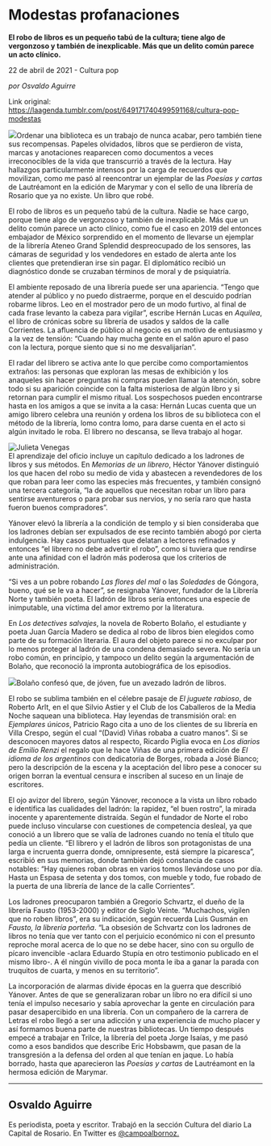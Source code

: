 # Modestas profanaciones

**El robo de libros es un pequeño tabú de la cultura; tiene algo de vergonzoso y también de inexplicable. Más que un delito común parece un acto clínico.**

22 de abril de 2021 - Cultura pop

_por Osvaldo Aguirre_

Link original: https://laagenda.tumblr.com/post/649171740499591168/cultura-pop-modestas

![](https://64.media.tumblr.com/8dfcfe82e1b1196915e648bbeea59e7d/e9da821cc602d1b3-48/s500x750/a8fe34a95c89c0cc7705e2545486f22b7d02f6dc.jpg)Ordenar una biblioteca
es un trabajo de nunca acabar, pero también tiene sus recompensas. Papeles
olvidados, libros que se perdieron de vista, marcas y anotaciones reaparecen
como documentos a veces irreconocibles de la vida que transcurrió a través de la
lectura. Hay hallazgos particularmente intensos por la carga de recuerdos que
movilizan, como me pasó al reencontrar un ejemplar de las *Poesías y cartas* de Lautréamont en la edición de Marymar y con el
sello de una librería de Rosario que ya no existe. Un libro que robé.

El robo
de libros es un pequeño tabú de la cultura. Nadie se hace cargo, porque tiene
algo de vergonzoso y también de inexplicable. Más que un delito común parece un
acto clínico, como fue el caso en 2019 del entonces embajador de México
sorprendido en el momento de llevarse un ejemplar de la librería Ateneo Grand
Splendid despreocupado de los sensores, las cámaras de seguridad y los vendedores
en estado de alerta ante los clientes que pretendieran irse sin pagar. El diplomático
recibió un diagnóstico donde se cruzaban términos de moral y de psiquiatría.

El
ambiente reposado de una librería puede ser una apariencia. “Tengo que atender
al público y no puedo distraerme, porque en el descuido podrían robarme libros.
Leo en el mostrador pero de un modo furtivo, al final de cada frase levanto la
cabeza para vigilar”, escribe Hernán Lucas en *Aquilea*, el libro de crónicas sobre su librería de usados y saldos
de la calle Corrientes. La afluencia de público al negocio es un motivo de
entusiasmo y a la vez de tensión: “Cuando hay mucha gente en el salón apuro el
paso con la lectura, porque siento que si no me desvalijarían”.

El radar del librero
se activa ante lo que percibe como comportamientos extraños: las personas que
exploran las mesas de exhibición y los anaqueles sin hacer preguntas ni compras
pueden llamar la atención, sobre todo si su aparición coincide con la falta
misteriosa de algún libro y si retornan para cumplir el mismo ritual. Los
sospechosos pueden encontrarse hasta en los amigos a que se invita a la casa:
Hernán Lucas cuenta que un amigo librero celebra una reunión y ordena los
libros de su biblioteca con el método de la librería, lomo contra lomo, para
darse cuenta en el acto si algún invitado le roba. El librero no descansa, se
lleva trabajo al hogar.

![Julieta Venegas](https://64.media.tumblr.com/ff9a663a7e3aa41e66929937cf6af4cd/e9da821cc602d1b3-bf/s250x400/47cfdb4dc9656de0f5fd20ece90da4cec337a97e.jpg)  
El aprendizaje del
oficio incluye un capítulo dedicado a los ladrones de libros y sus métodos. En *Memorias de un librero*, Héctor Yánover distinguió
los que hacen del robo su medio de vida y abastecen a revendedores de los que
roban para leer como las especies más frecuentes, y también consignó una
tercera categoría, “la de aquellos que necesitan robar un libro para sentirse
aventureros o para probar sus nervios, y no sería raro que hasta fueron buenos
compradores”.

Yánover elevó la
librería a la condición de templo y si bien consideraba que los ladrones debían
ser expulsados de ese recinto también abogó por cierta indulgencia. Hay casos
puntuales que delatan a lectores refinados y entonces “el librero no debe
advertir el robo”, como si tuviera que rendirse ante una afinidad con el ladrón
más poderosa que los criterios de administración.

“Si ves a un pobre robando
*Las flores del mal* o las *Soledades* de Góngora, bueno, qué se le
va a hacer”, se resignaba Yánover, fundador de la Librería Norte y también
poeta. El ladrón de libros sería entonces una especie de inimputable, una
víctima del amor extremo por la literatura.

En *Los detectives salvajes*, la novela de
Roberto Bolaño, el estudiante y poeta Juan García Madero se dedica al robo de
libros bien elegidos como parte de su formación literaria. El aura del objeto
parece si no exculpar por lo menos proteger al ladrón de una condena demasiado
severa. No sería un robo común, en principio, y tampoco un delito según la
argumentación de Bolaño, que reconoció la impronta autobiográfica de los
episodios.

![](https://64.media.tumblr.com/c1c41dda9d5abb69f5e80c66577f6829/e9da821cc602d1b3-b6/s500x750/32429df37360c1d23fc60b292fb6d6c351661d92.jpg)Bolaño confesó que, de jóven, fue un avezado ladrón de libros.

El robo se sublima también
en el célebre pasaje de *El juguete rabioso*,
de Roberto Arlt, en el que Silvio Astier y el Club de los Caballeros de la
Media Noche saquean una biblioteca. Hay leyendas de transmisión oral: en *Ejemplares únicos*, Patricio Rago cita a
uno de los clientes de su librería en Villa Crespo, según el cual “(David)
Viñas robaba a cuatro manos”. Si se desconocen mayores datos al respecto,
Ricardo Piglia evoca en *Los diarios de
Emilio Renzi* el regalo que le hace Viñas de una
primera edición de *El idioma de los
argentinos* con dedicatoria de Borges, robada a José Bianco; pero la
descripción de la escena y la aceptación del libro pese a conocer su origen
borran la eventual censura e inscriben al suceso en un linaje de escritores.

El ojo avizor del
librero, según Yánover, reconoce a la vista un libro robado e identifica las
cualidades del ladrón: la rapidez, “el buen rostro”, la mirada inocente y
aparentemente distraída. Según el fundador de Norte el robo puede incluso
vincularse con cuestiones de competencia desleal, ya que conoció a un librero
que se valía de ladrones cuando no tenía el título que pedía un cliente. “El
librero y el ladrón de libros son protagonistas de una larga e incruenta guerra
donde, omnipresente, está siempre la picaresca”, escribió en sus memorias,
donde también dejó constancia de casos notables: “Hay quienes roban obras en
varios tomos llevándose uno por día. Hasta un Espasa de setenta y dos tomos,
con mueble y todo, fue robado de la puerta de una librería de lance de la calle
Corrientes”.

Los ladrones
preocuparon también a Gregorio Schvartz, el dueño de la librería Fausto
(1953-2000) y editor de Siglo Veinte. “Muchachos, vigilen que no roben libros”,
era su indicación, según recuerda Luis Gusmán en *Fausto, la librería porteña*. “La obsesión de Schvartz con los
ladrones de libros no tenía que ver tanto con el perjuicio económico ni con el
presunto reproche moral acerca de lo que no se debe hacer, sino con su orgullo
de pícaro invencible -aclara Eduardo Stupía en otro testimonio publicado en el
mismo libro-. A él ningún vivillo de poca monta le iba a ganar la parada con
truquitos de cuarta, y menos en su territorio”.

La incorporación de
alarmas divide épocas en la guerra que describió Yánover. Antes de que se
generalizaran robar un libro no era difícil si uno tenía el impulso necesario y
sabía aprovechar la gente en circulación para pasar desapercibido en una
librería. Con un compañero de la carrera de Letras el robo llegó a ser una
adicción y una experiencia de mucho placer y así formamos buena parte de
nuestras bibliotecas. Un tiempo después empecé a trabajar en Trilce, la
librería del poeta Jorge Isaías, y me pasó como a esos bandidos que describe
Eric Hobsbawm, que pasan de la transgresión a la defensa del orden al que tenían
en jaque. Lo había borrado, hasta que aparecieron las *Poesías y cartas* de Lautréamont en la hermosa edición de Marymar.



---

Osvaldo Aguirre
---------------

 Es periodista, poeta y escritor. Trabajó en la sección Cultura del diario La Capital de Rosario. En Twitter es [@campoalbornoz.](https://twitter.com/campoalbornoz) 

